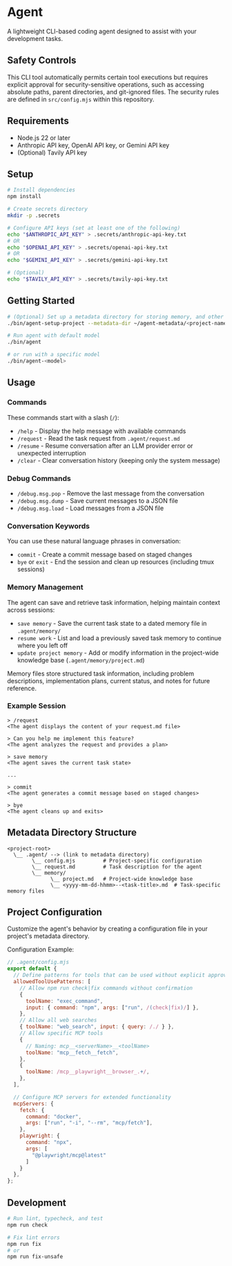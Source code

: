 # Agent

A lightweight CLI-based coding agent designed to assist with your development tasks.

## Safety Controls

This CLI tool automatically permits certain tool executions but requires explicit approval for security-sensitive operations, such as accessing absolute paths, parent directories, and git-ignored files. The security rules are defined in `src/config.mjs` within this repository.

## Requirements

- Node.js 22 or later
- Anthropic API key, OpenAI API key, or Gemini API key
- (Optional) Tavily API key

## Setup

```sh
# Install dependencies
npm install
```

```sh
# Create secrets directory
mkdir -p .secrets

# Configure API keys (set at least one of the following)
echo "$ANTHROPIC_API_KEY" > .secrets/anthropic-api-key.txt
# OR
echo "$OPENAI_API_KEY" > .secrets/openai-api-key.txt
# OR
echo "$GEMINI_API_KEY" > .secrets/gemini-api-key.txt

# (Optional)
echo "$TAVILY_API_KEY" > .secrets/tavily-api-key.txt
```

## Getting Started

```sh
# (Optional) Set up a metadata directory for storing memory, and other resources.
./bin/agent-setup-project --metadata-dir ~/agent-metadata/<project-name>
```

```sh
# Run agent with default model
./bin/agent

# or run with a specific model
./bin/agent-<model>
```

## Usage

### Commands

These commands start with a slash (`/`):

- `/help` - Display the help message with available commands
- `/request` - Read the task request from `.agent/request.md`
- `/resume` - Resume conversation after an LLM provider error or unexpected interruption
- `/clear` - Clear conversation history (keeping only the system message)

### Debug Commands

- `/debug.msg.pop` - Remove the last message from the conversation
- `/debug.msg.dump` - Save current messages to a JSON file
- `/debug.msg.load` - Load messages from a JSON file

### Conversation Keywords

You can use these natural language phrases in conversation:

- `commit` - Create a commit message based on staged changes
- `bye` or `exit` - End the session and clean up resources (including tmux sessions)

### Memory Management

The agent can save and retrieve task information, helping maintain context across sessions:

- `save memory` - Save the current task state to a dated memory file in `.agent/memory/`
- `resume work` - List and load a previously saved task memory to continue where you left off
- `update project memory` - Add or modify information in the project-wide knowledge base (`.agent/memory/project.md`)

Memory files store structured task information, including problem descriptions, implementation plans, current status, and notes for future reference.

### Example Session

```
> /request
<The agent displays the content of your request.md file>

> Can you help me implement this feature?
<The agent analyzes the request and provides a plan>

> save memory
<The agent saves the current task state>

...

> commit
<The agent generates a commit message based on staged changes>

> bye
<The agent cleans up and exits>
```

## Metadata Directory Structure

```
<project-root>
  \__ .agent/ --> (link to metadata directory)
        \__ config.mjs         # Project-specific configuration
        \__ request.md         # Task description for the agent
        \__ memory/
              \__ project.md   # Project-wide knowledge base
              \__ <yyyy-mm-dd-hhmm>--<task-title>.md  # Task-specific memory files
```

## Project Configuration

Customize the agent's behavior by creating a configuration file in your project's metadata directory.

Configuration Example:
```js
// .agent/config.mjs
export default {
  // Define patterns for tools that can be used without explicit approval
  allowedToolUsePatterns: [
    // Allow npm run check|fix commands without confirmation
    {
      toolName: "exec_command",
      input: { command: "npm", args: ["run", /(check|fix)/] },
    },
    // Allow all web searches
    { toolName: "web_search", input: { query: /./ } },
    // Allow specific MCP tools
    {
      // Naming: mcp__<serverName>__<toolName>
      toolName: "mcp__fetch__fetch",
    },
    {
      toolName: /mcp__playwright__browser_.+/,
    },
  ],

  // Configure MCP servers for extended functionality
  mcpServers: {
    fetch: {
      command: "docker",
      args: ["run", "-i", "--rm", "mcp/fetch"],
    },
    playwright: {
      command: "npx",
      args: [
        "@playwright/mcp@latest"
      ]
    }
  },
};
```

## Development

```sh
# Run lint, typecheck, and test
npm run check

# Fix lint errors
npm run fix
# or
npm run fix-unsafe
```
